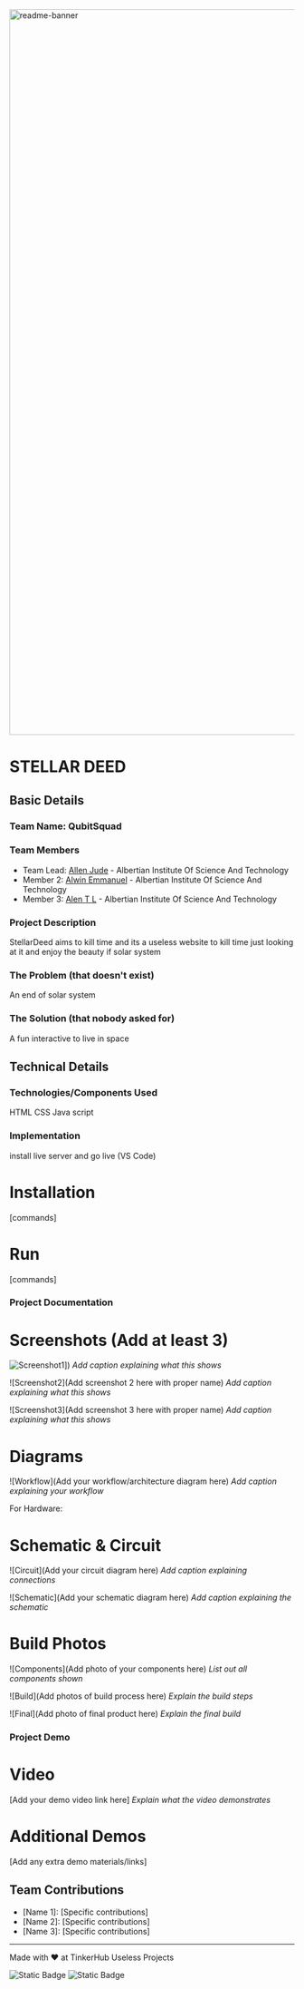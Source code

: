 <img width="1280" alt="readme-banner" src="https://github.com/user-attachments/assets/35332e92-44cb-425b-9dff-27bcf1023c6c">

# STELLAR DEED


## Basic Details
### Team Name: QubitSquad


### Team Members
- Team Lead: [Allen Jude](https://github.com/Ajallen14/) - Albertian Institute Of Science And Technology
- Member 2: [Alwin Emmanuel](https://github.com/Alwin42/) - Albertian Institute Of Science And Technology
- Member 3: [Alen T L](https://github.com/Alentl/) - Albertian Institute Of Science And Technology

### Project Description
StellarDeed aims to kill time and its a useless website to kill time just looking at it and enjoy the beauty if solar system

### The Problem (that doesn't exist)
An end of solar system

### The Solution (that nobody asked for)
A fun interactive to live in space

## Technical Details
### Technologies/Components Used
HTML
CSS
Java script


### Implementation
install live server and go live (VS Code)
# Installation
[commands]

# Run
[commands]

### Project Documentation


# Screenshots (Add at least 3)
![Screenshot1]([https://drive.google.com/file/d/1XnXeqG_N8JVBciN3fk0KkKGOaIWhb7J3/view?usp=sharing)])
*Add caption explaining what this shows*

![Screenshot2](Add screenshot 2 here with proper name)
*Add caption explaining what this shows*

![Screenshot3](Add screenshot 3 here with proper name)
*Add caption explaining what this shows*

# Diagrams
![Workflow](Add your workflow/architecture diagram here)
*Add caption explaining your workflow*

For Hardware:

# Schematic & Circuit
![Circuit](Add your circuit diagram here)
*Add caption explaining connections*

![Schematic](Add your schematic diagram here)
*Add caption explaining the schematic*

# Build Photos
![Components](Add photo of your components here)
*List out all components shown*

![Build](Add photos of build process here)
*Explain the build steps*

![Final](Add photo of final product here)
*Explain the final build*

### Project Demo
# Video
[Add your demo video link here]
*Explain what the video demonstrates*

# Additional Demos
[Add any extra demo materials/links]

## Team Contributions
- [Name 1]: [Specific contributions]
- [Name 2]: [Specific contributions]
- [Name 3]: [Specific contributions]

---
Made with ❤️ at TinkerHub Useless Projects 

![Static Badge](https://img.shields.io/badge/TinkerHub-24?color=%23000000&link=https%3A%2F%2Fwww.tinkerhub.org%2F)
![Static Badge](https://img.shields.io/badge/UselessProject--24-24?link=https%3A%2F%2Fwww.tinkerhub.org%2Fevents%2FQ2Q1TQKX6Q%2FUseless%2520Projects)
